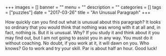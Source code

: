 +++
images = []
banner = ""
menu = ""
description = ""
categories = []
tags = ["puzzles"]
date = "2017-03-26"
title = "An Unusual Paragraph"
+++

How quickly can you find out what is unusual about this
paragraph?<!--more-->
It looks so ordinary that you would think that
nothing was wrong with it at all and, in fact, nothing is.
But it is unusual. Why? If you study it and think about
it you may find out, but I am not going to assist you in
any way. You must do it without coaching. No doubt, if
you work at it, it will dawn on you. Who knows? Go to
work and try your skill. Par is about half an hour. Good luck!
